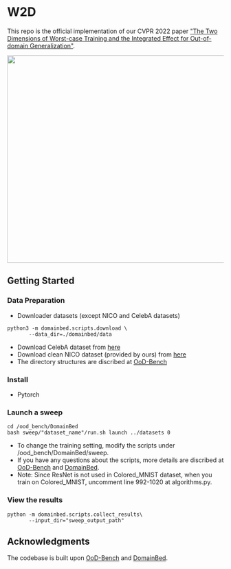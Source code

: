 # W2D

This repo is the official implementation of our CVPR 2022 paper ["The Two Dimensions of Worst-case Training and the Integrated Effect for Out-of-domain Generalization"]().

<p align="center">
 <img src="https://github.com/OoDBag/W2D/blob/main/overview.png" width="515" height="481" />


## Getting Started

### Data Preparation
* Downloader datasets (except NICO and CelebA datasets)
```
python3 -m domainbed.scripts.download \
       --data_dir=./domainbed/data
```
* Download CelebA dataset from [here]()
* Download clean NICO dataset (provided by ours) from [here]()
* The directory structures are discribed at [OoD-Bench](https://github.com/ynysjtu/ood_bench)

### Install

* Pytorch

### Launch a sweep

```
cd /ood_bench/DomainBed
bash sweep/"dataset_name"/run.sh launch ../datasets 0
```
* To change the training setting, modify the scripts under /ood_bench/DomainBed/sweep.
* If you have any questions about the scripts, more details are discribed at [OoD-Bench](https://github.com/ynysjtu/ood_bench) and [DomainBed](https://github.com/facebookresearch/DomainBed).
* Note: Since ResNet is not used in Colored_MNIST dataset, when you train on Colored_MNIST, uncomment line 992-1020 at algorithms.py.   

### View the results

```
python -m domainbed.scripts.collect_results\
       --input_dir="sweep_output_path"
```

## Acknowledgments
The codebase is built upon [OoD-Bench](https://github.com/ynysjtu/ood_bench) and [DomainBed](https://github.com/facebookresearch/DomainBed).
